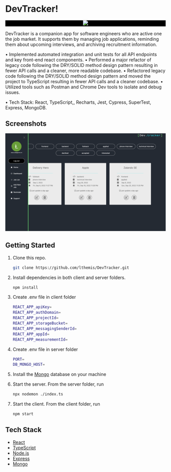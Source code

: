 # DevTracker!

<p align="center" style="background-color: black">
  <img src="client/src/assets/DevTrackerLogo.png" width="200"/>
</p>
DevTracker is a companion app for software engineers who are active one the job market. It supports them by managing job applications, reminding them about upcoming interviews, and archiving recruitment information. 

• Implemented automated integration and unit tests for all API endpoints and key front-end react components. 
• Performed a major refactor of legacy code following the DRY/SOLID method design pattern resulting in fewer API calls and a cleaner, more readable codebase.
• Refactored legacy code following the DRY/SOLID method design pattern and moved the project to TypeScript resulting in fewer API calls and a cleaner codebase.
• Utilized tools such as Postman and Chrome Dev tools to isolate and debug issues.

• Tech Stack: React, TypeScript,, Recharts, Jest, Cypress, SuperTest, Express, MongoDB.

## Screenshots

<p align="center">
  <img src="./client/public/DevTracker.png" alt="appPhoto" />
</p>

## Getting Started

1. Clone this repo.

    ```bash
    git clone https://github.com/lthemis/DevTracker.git
    ```

2. Install dependencies in both client and server folders.

    ```bash
    npm install
    ```

3. Create .env file in client folder

    ```bash
    REACT_APP_apiKey=
    REACT_APP_authDomain=
    REACT_APP_projectId=
    REACT_APP_storageBucket=
    REACT_APP_messagingSenderId=
    REACT_APP_appId=
    REACT_APP_measurementId=
    ```

4. Create .env file in server folder

    ```bash
    PORT=
    DB_MONGO_HOST=
    ```

5. Install the [Mongo](https://www.mongodb.com/docs/manual/installation/) database on your machine


6. Start the server. From the server folder, run

    ```bash
    npx nodemon ./index.ts
    ```

7. Start the client. From the client folder, run

    ```bash
    npm start
    ```

## Tech Stack

* [React](https://reactjs.org/)
* [TypeScript](https://www.typescriptlang.org/)
* [Node.js](https://nodejs.org/)
* [Express](https://expressjs.com/)
* [Mongo](https://www.mongodb.com/)
